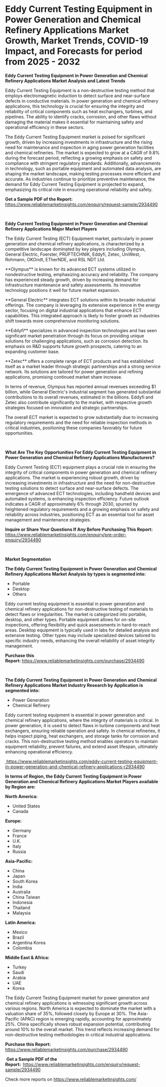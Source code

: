 <p><h1>Eddy Current Testing Equipment in Power Generation and Chemical Refinery Applications Market Growth, Market Trends, COVID-19 Impact, and Forecasts for period from 2025 - 2032</h1></p><p><strong>Eddy Current Testing Equipment in Power Generation and Chemical Refinery Applications Market Analysis and Latest Trends</strong></p>
<p><p>Eddy Current Testing Equipment is a non-destructive testing method that employs electromagnetic induction to detect surface and near-surface defects in conductive materials. In power generation and chemical refinery applications, this technology is crucial for ensuring the integrity and reliability of critical components such as heat exchangers, turbines, and pipelines. The ability to identify cracks, corrosion, and other flaws without damaging the material makes it essential for maintaining safety and operational efficiency in these sectors.</p><p>The Eddy Current Testing Equipment market is poised for significant growth, driven by increasing investments in infrastructure and the rising need for maintenance and inspection in aging power generation facilities and chemical refineries. The market is expected to grow at a CAGR of 9.8% during the forecast period, reflecting a growing emphasis on safety and compliance with stringent regulatory standards. Additionally, advancements in technology, such as portable equipment and automated data analysis, are shaping the market landscape, making testing processes more efficient and accurate. As industries continue to prioritize preventive maintenance, the demand for Eddy Current Testing Equipment is projected to expand, emphasizing its critical role in ensuring operational reliability and safety.</p></p>
<p><strong>Get a Sample PDF of the Report:&nbsp;</strong> <a href="https://www.reliablemarketinsights.com/enquiry/request-sample/2934490?utm_campaign=3008&utm_medium=2&utm_source=Github&utm_content=ia&utm_term=13032025&utm_id=eddy-current-testing-equipment-in-power-generation-and-chemical-refinery-applications">https://www.reliablemarketinsights.com/enquiry/request-sample/2934490</a></p>
<p>&nbsp;</p>
<p><strong>Eddy Current Testing Equipment in Power Generation and Chemical Refinery Applications Major Market Players</strong></p>
<p><p>The Eddy Current Testing (ECT) Equipment market, particularly in power generation and chemical refinery applications, is characterized by a competitive landscape dominated by key players including Olympus, General Electric, Foerster, PRÜFTECHNIK, Eddyfi, Zetec, UniWest, Rohmann, OKOndt, ETherNDE, and RSL NDT Ltd.</p><p>**Olympus** is known for its advanced ECT systems utilized in nondestructive testing, emphasizing accuracy and reliability. The company has experienced steady growth, driven by increasing demand for infrastructure maintenance and safety assessments. Its innovative technology positions it well for future market expansion.</p><p>**General Electric** integrates ECT solutions within its broader industrial offerings. The company is leveraging its extensive experience in the energy sector, focusing on digital industrial applications that enhance ECT capabilities. This integrated approach is likely to foster growth as industries shift towards more comprehensive monitoring solutions.</p><p>**Eddyfi** specializes in advanced inspection technologies and has seen significant market penetration through its focus on providing unique solutions for challenging applications, such as corrosion detection. Its emphasis on R&D supports future growth prospects, catering to an expanding customer base.</p><p>**Zetec** offers a complete range of ECT products and has established itself as a market leader through strategic partnerships and a strong service network. Its solutions are tailored for power generation and refining applications, promising continued market share increase.</p><p>In terms of revenue, Olympus has reported annual revenues exceeding $1 billion, while General Electric's industrial segment has generated substantial contributions to its overall revenues, estimated in the billions. Eddyfi and Zetec also contribute significantly to the market, with respective growth strategies focused on innovation and strategic partnerships.</p><p>The overall ECT market is expected to grow substantially due to increasing regulatory requirements and the need for reliable inspection methods in critical industries, positioning these companies favorably for future opportunities.</p></p>
<p>&nbsp;</p>
<p><strong>What Are The Key Opportunities For Eddy Current Testing Equipment in Power Generation and Chemical Refinery Applications Manufacturers?</strong></p>
<p><p>Eddy Current Testing (ECT) equipment plays a crucial role in ensuring the integrity of critical components in power generation and chemical refinery applications. The market is experiencing robust growth, driven by increasing investments in infrastructure and the need for non-destructive testing solutions to detect surface and near-surface defects. The emergence of advanced ECT technologies, including handheld devices and automated systems, is enhancing inspection efficiency. Future outlook indicates a CAGR of approximately 6% through 2030, spurred by heightened regulatory requirements and a growing emphasis on safety and reliability across industries, positioning ECT as an essential tool for asset management and maintenance strategies.</p></p>
<p><strong>Inquire or Share Your Questions If Any Before Purchasing This Report:</strong> <a href="https://www.reliablemarketinsights.com/enquiry/pre-order-enquiry/2934490?utm_campaign=3008&utm_medium=2&utm_source=Github&utm_content=ia&utm_term=13032025&utm_id=eddy-current-testing-equipment-in-power-generation-and-chemical-refinery-applications">https://www.reliablemarketinsights.com/enquiry/pre-order-enquiry/2934490</a></p>
<p>&nbsp;</p>
<p><strong>Market Segmentation</strong></p>
<p><strong>The Eddy Current Testing Equipment in Power Generation and Chemical Refinery Applications Market Analysis by types is segmented into:</strong></p>
<p><ul><li>Portable</li><li>Desktop</li><li>Others</li></ul></p>
<p><p>Eddy current testing equipment is essential in power generation and chemical refinery applications for non-destructive testing of materials to detect flaws or irregularities. The market is categorized into portable, desktop, and other types. Portable equipment allows for on-site inspections, offering flexibility and quick assessments in hard-to-reach areas. Desktop equipment is typically used in labs for detailed analysis and extensive testing. Other types may include specialized devices tailored to specific industry needs, enhancing the overall reliability of asset integrity management.</p></p>
<p><strong>Purchase this Report:&nbsp;</strong><a href="https://www.reliablemarketinsights.com/purchase/2934490?utm_campaign=3008&utm_medium=2&utm_source=Github&utm_content=ia&utm_term=13032025&utm_id=eddy-current-testing-equipment-in-power-generation-and-chemical-refinery-applications">https://www.reliablemarketinsights.com/purchase/2934490</a></p>
<p>&nbsp;</p>
<p><strong>The Eddy Current Testing Equipment in Power Generation and Chemical Refinery Applications Market Industry Research by Application is segmented into:</strong></p>
<p><ul><li>Power Generation</li><li>Chemical Refinery</li></ul></p>
<p><p>Eddy current testing equipment is essential in power generation and chemical refinery applications, where the integrity of materials is critical. In power generation, it is used to detect flaws in turbine components and heat exchangers, ensuring reliable operation and safety. In chemical refineries, it helps inspect piping, heat exchangers, and storage tanks for corrosion and cracks. This non-destructive testing method enables operators to maintain equipment reliability, prevent failures, and extend asset lifespan, ultimately enhancing operational efficiency.</p></p>
<p><a href="https://www.reliablemarketinsights.com/eddy-current-testing-equipment-in-power-generation-and-chemical-refinery-applications-r2934490?utm_campaign=3008&utm_medium=2&utm_source=Github&utm_content=ia&utm_term=13032025&utm_id=eddy-current-testing-equipment-in-power-generation-and-chemical-refinery-applications">&nbsp;https://www.reliablemarketinsights.com/eddy-current-testing-equipment-in-power-generation-and-chemical-refinery-applications-r2934490</a></p>
<p><strong>In terms of Region, the Eddy Current Testing Equipment in Power Generation and Chemical Refinery Applications Market Players available by Region are:</strong></p>
<p>
    <p> <strong> North America: </strong>
        <ul>
            <li>United States</li>
            <li>Canada</li>
        </ul>
        </p> 
    <p> <strong> Europe: </strong>
        <ul>
            <li>Germany</li>
            <li>France</li>
            <li>U.K.</li>
            <li>Italy</li>
            <li>Russia</li>
        </ul>
        </p> 
    <p> <strong> Asia-Pacific: </strong>
        <ul>
            <li>China</li>
            <li>Japan</li>
            <li>South Korea</li>
            <li>India</li>
            <li>Australia</li>
            <li>China Taiwan</li>
            <li>Indonesia</li>
            <li>Thailand</li>
            <li>Malaysia</li>
        </ul>
        </p> 
    <p> <strong> Latin America: </strong>
        <ul>
            <li>Mexico</li>
            <li>Brazil</li>
            <li>Argentina Korea</li>
            <li>Colombia</li>
        </ul>
        </p> 
    <p> <strong> Middle East & Africa: </strong>
        <ul>
            <li>Turkey</li>
            <li>Saudi</li>
            <li>Arabia</li>
            <li>UAE</li>
            <li>Korea</li>
        </ul>
    </p>
    </p>
<p><p>The Eddy Current Testing Equipment market for power generation and chemical refinery applications is witnessing significant growth across various regions. North America is expected to dominate the market with a valuation share of 35%, followed closely by Europe at 30%. The Asia-Pacific (APAC) region is emerging rapidly, accounting for approximately 25%. China specifically shows robust expansion potential, contributing around 10% to the overall market. This trend reflects increasing demand for non-destructive testing methodologies in critical industrial applications.</p></p>
<p><strong>Purchase this Report: </strong><a href="https://www.reliablemarketinsights.com/purchase/2934490?utm_campaign=3008&utm_medium=2&utm_source=Github&utm_content=ia&utm_term=13032025&utm_id=eddy-current-testing-equipment-in-power-generation-and-chemical-refinery-applications">https://www.reliablemarketinsights.com/purchase/2934490</a></p>
<p>&nbsp;<strong>Get a Sample PDF of the Report:&nbsp;&nbsp;</strong><a href="https://www.reliablemarketinsights.com/enquiry/request-sample/2934490?utm_campaign=3008&utm_medium=2&utm_source=Github&utm_content=ia&utm_term=13032025&utm_id=eddy-current-testing-equipment-in-power-generation-and-chemical-refinery-applications">https://www.reliablemarketinsights.com/enquiry/request-sample/2934490</a></p>
<p><strong></strong></p>
<p>Check more reports on <a href="https://www.reliablemarketinsights.com/?utm_campaign=3008&utm_medium=2&utm_source=Github&utm_content=ia&utm_term=13032025&utm_id=eddy-current-testing-equipment-in-power-generation-and-chemical-refinery-applications">https://www.reliablemarketinsights.com/</a></p>